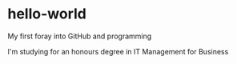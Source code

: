 # hello-world
My first foray into GitHub and programming

I'm studying for an honours degree in IT Management for Business
